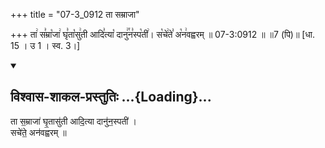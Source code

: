 +++
title = "07-3_0912 ता सम्राजा"

+++
ता꣢ स꣣म्रा꣡जा꣢ घृ꣣ता꣡सु꣢ती आदि꣣त्या꣡ दानु꣢꣯न꣣स्प꣡ती꣢। स꣡चे꣢ते꣣ अ꣡न꣢वह्वरम् ॥ 07-3:0912 ॥ ॥7 (पि)॥ [धा. 15 । उ 1 । स्व. 3।]

<div class="js_include" newlevelforh1="2" title="विश्वास-शाकल-प्रस्तुतिः" unfilled url="/vedAH_Rk/shAkalam/saMhitA/vishvAsa-prastutiH/02/041/06_tA_samrAjA.md">
<details open><summary><h2>विश्वास-शाकल-प्रस्तुतिः ...{Loading}...</h2></summary>


ता स॒म्राजा॑ घृ॒तासु॑ती आदि॒त्या दानु॑न॒स्पती॑ ।  
सचे॑ते॒ अन॑वह्वरम् ॥

</details>
</div>
